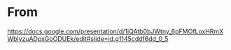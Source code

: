 # From
https://docs.google.com/presentation/d/1iQAtb0bJWtny_6pFMOfLoxHRmXWblyzuADpxGoODUEk/edit#slide=id.g1145cddf6dd_0_5
